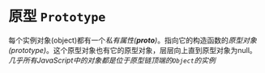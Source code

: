 # 原型 `Prototype`  
每个实例对象(object)都有一个*私有属性(__proto__)*。指向它的构造函数的*原型对象(prototype)*。这个原型对象也有它的原型对象，层层向上直到原型对象为null。  
*几乎所有JavaScript中的对象都是位于原型链顶端的`Object`的实例*